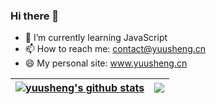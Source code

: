 ### Hi there 👋


- 🌱 I’m currently learning JavaScript
- 📫 How to reach me: contact@yuusheng.cn
- 😄 My personal site: www.yuusheng.cn



| <a href="https://github.com/anuraghazra/github-readme-stats"><img align="center" src="https://github-readme-stats.vercel.app/api?username=yuusheng&show_icons=true&hide_border=true" alt="yuusheng's github stats" /></a> | <a href="https://github.com/anuraghazra/github-readme-stats"><img align="center" src="https://github-readme-stats.vercel.app/api/top-langs/?username=yuusheng&layout=compact&hide_border=true&hide=html,css,shell" /></a> |
| ------------- | ------------- |
<!--[![Top Langs](https://github-readme-stats.vercel.app/api/top-langs/?username=kevin-lier&layout=compact)](https://github.com/anuraghazra/github-readme-stats)-->

<!--
**Kevin-Lier/Kevin-Lier** is a ✨ _special_ ✨ repository because its `README.md` (this file) appears on your GitHub profile.

Here are some ideas to get you started:

- 🔭 I’m currently working on ...
- 🌱 I’m currently learning ...
- 👯 I’m looking to collaborate on ...
- 🤔 I’m looking for help with ...
- 💬 Ask me about ...
- 📫 How to reach me: ...
- 😄 Pronouns: ...
- ⚡ Fun fact: ...
-->
